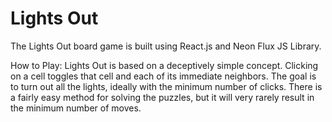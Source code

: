 # Lights Out
The Lights Out board game is built using React.js and Neon Flux JS Library.

How to Play: Lights Out is based on a deceptively simple concept. Clicking on a cell toggles that cell and each of its immediate neighbors. The goal is to turn out all the lights, ideally with the minimum number of clicks. There is a fairly easy method for solving the puzzles, but it will very rarely result in the minimum number of moves.
